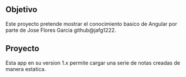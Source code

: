 ## Objetivo

Este proyecto pretende mostrar el conocimiento basico de Angular por parte de Jose Flores Garcia github@jafg1222.

## Proyecto

Esta app en su version 1.x permite cargar una serie de notas creadas de manera estatica.

